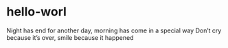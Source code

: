 # hello-worl
Night has end for another day, morning has come in a special way
Don’t cry because it’s over, smile because it happened
